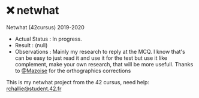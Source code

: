 # ❌ netwhat
Netwhat (42cursus) 2019-2020

- Actual Status : In progress.
- Result        : (null)
- Observations : Mainly my research to reply at the MCQ. I know that's can be easy to just read it and use it for the test but use it like complement, make your own research, that will be more usefull. Thanks to [@Mazoise](https://github.com/Mazoise) for the orthographics corrections

This is my netwhat project from the 42 cursus,
need help:
rchallie@student.42.fr
